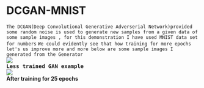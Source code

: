 # DCGAN-MNIST
```The DCGAN(Deep Convolutional Generative Adverserial Network)provided some random noise is used to generate new samples from a given data of some sample images , for this demonstration I have used MNIST data set for numbers```
``We could evidently see that how training for more epochs let's us improve more and more below are some sample images I generated from the Generator``
<br>
<kbd>
<img src="https://github.com/jenilgandhi2111/DCGAN-MNIST/blob/main/Output%20Examples/LessTrainedExample.png"/><br>
**Less trained GAN example**
</kbd>
<br>
<img src="https://github.com/jenilgandhi2111/DCGAN-MNIST/blob/main/Output%20Examples/AllNumberMoreTrained.png"/>
<br>
**After training for 25 epochs**

